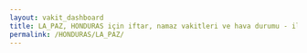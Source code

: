```yaml
---
layout: vakit_dashboard
title: LA_PAZ, HONDURAS için iftar, namaz vakitleri ve hava durumu - ilçe/eyalet seç
permalink: /HONDURAS/LA_PAZ/
---
```


<script type="text/javascript">
  var GLOBAL_COUNTRY = 'HONDURAS';
  var GLOBAL_CITY = 'LA_PAZ';
  var GLOBAL_STATE = '';
  var lat = 72;
  var lon = 21;
</script>

